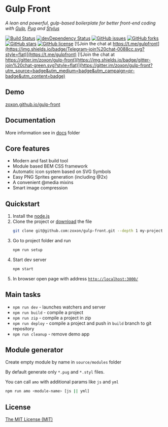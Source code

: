 # Gulp Front

*A lean and powerful, gulp-based boilerplate for better front-end coding with [Gulp](http://gulpjs.com/), [Pug](https://pugjs.org/) and [Stylus](http://stylus-lang.com/)*

[![Build Status](https://travis-ci.org/zoxon/gulp-front.svg?branch=master)](https://travis-ci.org/zoxon/gulp-front/builds)
[![devDependency Status](https://david-dm.org/zoxon/gulp-front/dev-status.svg)](https://david-dm.org/zoxon/gulp-front?type=dev)
[![GitHub issues](https://img.shields.io/github/issues/zoxon/gulp-front.svg?style=flat)](https://github.com/zoxon/gulp-front/issues)
[![GitHub forks](https://img.shields.io/github/forks/zoxon/gulp-front.svg?style=flat)](https://github.com/zoxon/gulp-front/network)
[![GitHub stars](https://img.shields.io/github/stars/zoxon/gulp-front.svg?style=flat)](https://github.com/zoxon/gulp-front/stargazers)
[![GitHub license](https://img.shields.io/badge/license-MIT-blue.svg?style=flat)](https://github.com/zoxon/gulp-front/blob/master/LICENSE)
[![Join the chat at https://t.me/gulpfront](https://img.shields.io/badge/Telegram-join%20chat-0088cc.svg?style=flat)](https://t.me/gulpfront)
[![Join the chat at https://gitter.im/zoxon/gulp-front](https://img.shields.io/badge/gitter-join%20chat-green.svg?style=flat)](https://gitter.im/zoxon/gulp-front?utm_source=badge&utm_medium=badge&utm_campaign=pr-badge&utm_content=badge)


## Demo
[zoxon.github.io/gulp-front](http://zoxon.github.io/gulp-front/)


## Documentation

More information see in [docs](docs/README.md) folder


## Core features

* Modern and fast build tool
* Module based BEM CSS framework
* Automatic icon system based on SVG Symbols
* Easy PNG Sprites generation (including @2x)
* A convenient @media mixins
* Smart image compression


## Quickstart

1. Install the [node.js](https://nodejs.org)
2. Clone the project or [download](https://github.com/zoxon/gulp-front/archive/master.zip) the file
	```sh
	git clone git@github.com:zoxon/gulp-front.git --depth 1 my-project
	```
3. Go to project folder and run
	```bash
	npm run setup
	```
4. Start dev server
	```bash
	npm start
	```
5. In browser open page with address [`http://localhost:3000/`](http://localhost:3000/)


## Main tasks

* `npm run dev` - launches watchers and server
* `npm run build` - compile a project
* `npm run zip` - compile a project in zip
* `npm run deploy` - compile a project and push in `build` branch to git repository
* `npm run cleanup` - remove demo app


## Module generator

Create empty module by name in `source/modules` folder

By default generate only `*.pug` and `*.styl` files.

You can call `amo` with additional params like `js` and `yml`

```sh
npm run amo <module-name> [js || yml]
```

## License
[The MIT License (MIT)](LICENSE)

